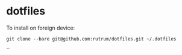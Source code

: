 # dotfiles

To install on foreign device:
```
git clone --bare git@github.com:rutrum/dotfiles.git ~/.dotfiles
```
``
